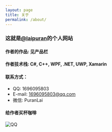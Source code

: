 ```yaml
---
layout: page
title: 关于
permalink: /about/
---
```

### 这就是[@laipuran](https://github.com/laipuran)的个人网站

#### 作者的作品: 见产品栏

#### 作者技术栈: C#, C++, WPF, .NET, UWP, Xamarin

#### 联系方式：
- QQ: 1696095803
- E-mail: 1696095803@qq.com
- 微信: PuranLai

<script src="https://utteranc.es/client.js"
        repo="laipuran/laipuran.github.io"
        issue-term="title"
        label="💬Comment"
        theme="github-dark"
        crossorigin="anonymous"
        async>
</script>
#### 给作者买杯咖啡
![QQ](https://laipuran.github.io/blog-img/QQ捐赠.png)